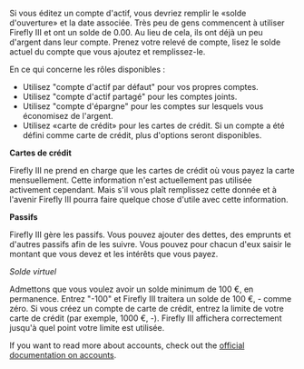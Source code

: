 Si vous éditez un compte d'actif, vous devriez remplir le «solde d'ouverture» et la date associée. Très peu de gens commencent à utiliser Firefly III et ont un solde de 0.00. Au lieu de cela, ils ont déjà un peu d'argent dans leur compte. Prenez votre relevé de compte, lisez le solde actuel du compte que vous ajoutez et remplissez-le.

En ce qui concerne les rôles disponibles :

- Utilisez "compte d'actif par défaut" pour vos propres comptes.
- Utilisez "compte d'actif partagé" pour les comptes joints.
- Utilisez "compte d'épargne" pour les comptes sur lesquels vous économisez de l'argent.
- Utilisez «carte de crédit» pour les cartes de crédit. Si un compte a été défini comme carte de crédit, plus d'options seront disponibles.

**Cartes de crédit**

Firefly III ne prend en charge que les cartes de crédit où vous payez la carte mensuellement. Cette information n'est actuellement pas utilisée activement cependant. Mais s'il vous plaît remplissez cette donnée et à l'avenir Firefly III pourra faire quelque chose d'utile avec cette information.

**Passifs**

Firefly III gère les passifs. Vous pouvez ajouter des dettes, des emprunts et d'autres passifs afin de les suivre. Vous pouvez pour chacun d'eux saisir le montant que vous devez et les intérêts que vous payez.

*Solde virtuel*

Admettons que vous voulez avoir un solde minimum de 100 €, en permanence. Entrez "-100" et Firefly III traitera un solde de 100 €, - comme zéro. Si vous créez un compte de carte de crédit, entrez la limite de votre carte de crédit (par exemple, 1000 €, -). Firefly III affichera correctement jusqu'à quel point votre limite est utilisée.

If you want to read more about accounts, check out the [official documentation on accounts](https://docs.firefly-iii.org/concepts/accounts).